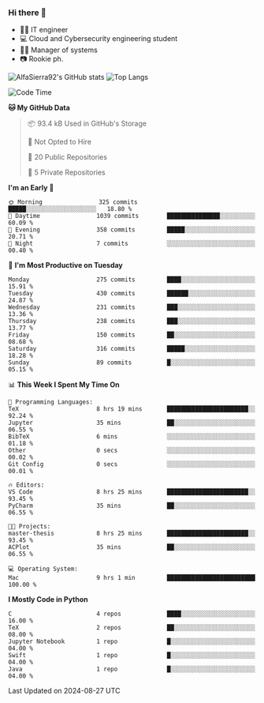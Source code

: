 ### Hi there 👋
- 👨‍💻 IT engineer
- 💻 Cloud and Cybersecurity engineering student
- 👨‍💼 Manager of systems
- 📷 Rookie ph.


![AlfaSierra92's GitHub stats](https://github-readme-stats.vercel.app/api?username=AlfaSierra92&theme=nord)
![Top Langs](https://github-readme-stats.vercel.app/api/top-langs/?username=AlfaSierra92&theme=nord&layout=compact)

<!--START_SECTION:waka-->
![Code Time](http://img.shields.io/badge/Code%20Time-184%20hrs%204%20mins-blue)

**🐱 My GitHub Data** 

> 📦 93.4 kB Used in GitHub's Storage 
 > 
> 🚫 Not Opted to Hire
 > 
> 📜 20 Public Repositories 
 > 
> 🔑 5 Private Repositories 
 > 
**I'm an Early 🐤** 

```text
🌞 Morning                325 commits         █████░░░░░░░░░░░░░░░░░░░░   18.80 % 
🌆 Daytime                1039 commits        ███████████████░░░░░░░░░░   60.09 % 
🌃 Evening                358 commits         █████░░░░░░░░░░░░░░░░░░░░   20.71 % 
🌙 Night                  7 commits           ░░░░░░░░░░░░░░░░░░░░░░░░░   00.40 % 
```
📅 **I'm Most Productive on Tuesday** 

```text
Monday                   275 commits         ████░░░░░░░░░░░░░░░░░░░░░   15.91 % 
Tuesday                  430 commits         ██████░░░░░░░░░░░░░░░░░░░   24.87 % 
Wednesday                231 commits         ███░░░░░░░░░░░░░░░░░░░░░░   13.36 % 
Thursday                 238 commits         ███░░░░░░░░░░░░░░░░░░░░░░   13.77 % 
Friday                   150 commits         ██░░░░░░░░░░░░░░░░░░░░░░░   08.68 % 
Saturday                 316 commits         █████░░░░░░░░░░░░░░░░░░░░   18.28 % 
Sunday                   89 commits          █░░░░░░░░░░░░░░░░░░░░░░░░   05.15 % 
```


📊 **This Week I Spent My Time On** 

```text
💬 Programming Languages: 
TeX                      8 hrs 19 mins       ███████████████████████░░   92.24 % 
Jupyter                  35 mins             ██░░░░░░░░░░░░░░░░░░░░░░░   06.55 % 
BibTeX                   6 mins              ░░░░░░░░░░░░░░░░░░░░░░░░░   01.18 % 
Other                    0 secs              ░░░░░░░░░░░░░░░░░░░░░░░░░   00.02 % 
Git Config               0 secs              ░░░░░░░░░░░░░░░░░░░░░░░░░   00.01 % 

🔥 Editors: 
VS Code                  8 hrs 25 mins       ███████████████████████░░   93.45 % 
PyCharm                  35 mins             ██░░░░░░░░░░░░░░░░░░░░░░░   06.55 % 

🐱‍💻 Projects: 
master-thesis            8 hrs 25 mins       ███████████████████████░░   93.45 % 
ACPlot                   35 mins             ██░░░░░░░░░░░░░░░░░░░░░░░   06.55 % 

💻 Operating System: 
Mac                      9 hrs 1 min         █████████████████████████   100.00 % 
```

**I Mostly Code in Python** 

```text
C                        4 repos             ████░░░░░░░░░░░░░░░░░░░░░   16.00 % 
TeX                      2 repos             ██░░░░░░░░░░░░░░░░░░░░░░░   08.00 % 
Jupyter Notebook         1 repo              █░░░░░░░░░░░░░░░░░░░░░░░░   04.00 % 
Swift                    1 repo              █░░░░░░░░░░░░░░░░░░░░░░░░   04.00 % 
Java                     1 repo              █░░░░░░░░░░░░░░░░░░░░░░░░   04.00 % 
```




 Last Updated on 2024-08-27 UTC
<!--END_SECTION:waka-->

<!--
**AlfaSierra92/AlfaSierra92** is a ✨ _special_ ✨ repository because its `README.md` (this file) appears on your GitHub profile.

Here are some ideas to get you started:

- 🔭 I’m currently working on ...
- 🌱 I’m currently learning ...
- 👯 I’m looking to collaborate on ...
- 🤔 I’m looking for help with ...
- 💬 Ask me about ...
- 📫 How to reach me: ...
- 😄 Pronouns: ...
- ⚡ Fun fact: ...
-->
